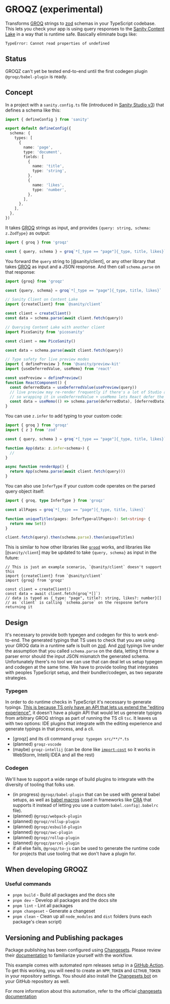 # GROQZ (experimental)

Transforms [GROQ] strings to [zod] schemas in your TypeScript codebase.
This lets you check your app is using query responses to the [Sanity Content Lake](https://www.sanity.io/docs/datastore) in a way that is runtime safe.
Basically eliminate bugs like:

```console
TypeError: Cannot read properties of undefined
```

## Status

GROQZ can't yet be tested end-to-end until the first codegen plugin `@groqz/babel-plugin` is ready.

## Concept

In a project with a `sanity.config.ts` file (introduced in [Sanity Studio v3]) that defines a schema like this:

```ts
import { defineConfig } from 'sanity'

export default defineConfig({
  schema: {
    types: [
      {
        name: 'page',
        type: 'document',
        fields: [
          {
            name: 'title',
            type: 'string',
          },
          {
            name: 'likes',
            type: 'number',
          },
        ],
      },
    ],
  },
})
```

It takes [GROQ] strings as input, and provides `{query: string, schema: z.ZodType}` as output:

```ts
import { groq } from 'groqz'

const { query, schema } = groq`*[_type == "page"]{_type, title, likes}`
```

You forward the `query` string to [@sanity/client], or any other library that takes [GROQ] as input and a JSON response. And then call `schema.parse` on that response:

```ts
import {groq} from 'groqz'

const {query, schema} = groq`*[_type == "page"]{_type, title, likes}`

// Sanity Client on Content Lake
import {createClient} from `@sanity/client`

const client = createClient()
const data = schema.parse(await client.fetch(query))

// Querying Content Lake with another client
import PicoSanity from 'picosanity'

const client = new PicoSanity()

const data = schema.parse(await client.fetch(query))

// Type safety for live preview modes
import { definePreview } from '@sanity/preview-kit'
import {useDeferredValue, useMemo} from 'react'

const usePreview = definePreview()
function ReactComponent() {
  const deferredData = useDeferredValue(usePreview(query))
  // live preview may re-render frequently if there's a lot of Studio activity (multiple people editing documents that are being previewed)
  // so wrapping it in useDeferredValue + useMemo lets React defer the zod parsing of the response if IO is too busy for it to be done on every re-render
  const data = useMemo(() => schema.parse(deferredData), [deferredData])
}
```

You can use `z.infer` to add typing to your custom code:

```ts
import { groq } from 'groqz'
import { z } from 'zod'

const { query, schema } = groq`*[_type == "page"]{_type, title, likes}`

function App(data: z.infer<schema>) {
  //
}

async function renderApp() {
  return App(schema.parse(await client.fetch(query)))
}
```

You can also use `InferType` if your custom code operates on the parsed query object itself:

```ts
import { groq, type InferType } from 'groqz'

const allPages = groq`*[_type == "page"]{_type, title, likes}`

function uniqueTitles(pages: InferType<allPages>): Set<string> {
  return new Set()
}

client.fetch(query).then(schema.parse).then(uniqueTitles)
```

This is similar to how other libraries like [`groqd`] works, and libraries like [`@sanity/client`] may be updated to take `{query, schema}` as input in the future:

```
// This is just an example scenario, `@sanity/client` doesn't support this
import {createClient} from `@sanity/client`
import {groq} from 'groqz'

const client = createClient()
const data = await client.fetch(groq`*[]`)
// data is typed as {_type: "page", title?: string, likes?: number}[]
// as `client` is calling `schema.parse` on the resposne before returning it
```

## Design

It's necessary to provide both typegen and codegen for this to work end-to-end. The generated typings that TS uses to check that you are using your GROQ data in a runtime safe is built on [zod]. And [zod] typings live under the assumption that you called `schema.parse` on the data, letting it throw a parser error should the input JSON mismatch the generated schema.
Unfortunately there's no tool we can use that can deal let us setup typegen and codegen at the same time. We have to provide tooling that integrates with peoples TypeScript setup, and their bundler/codegen, as two separate strategies.

### Typegen

In order to do runtime checks in TypeScript it's necessary to generate typings. [This is because TS only have an API that lets us extend the "editing experience"](https://github.com/microsoft/TypeScript/wiki/Writing-a-Language-Service-Plugin), it doesn't have a plugin API that would let us generate typigns from arbitrary GROQ strings as part of running the TS cli `tsc`. It leaves us with two options: IDE plugins that integrate with the editing experience and generate typings in that process, and a cli.

- [groqz] and its cli command `groqz typegen src/**/*.ts`
- (planned) `groqz-vscode`
- (maybe) `groqz-intellij` (can be done like [`import-cost`](https://github.com/denofevil/import-cost) so it works in WebStorm, Intellij IDEA and all the rest)

### Codegen

We'll have to support a wide range of build plugins to integrate with the diversity of tooling that folks use.

- (in progress) `@groqz/babel-plugin` that can be used with general babel setups, as well as [babel macros](https://github.com/kentcdodds/babel-plugin-macros) (used in frameworks like [CRA] that supports it instead of letting you use a custom `babel.config|.babelrc` file).
- (planned) `@groqz/webpack-plugin`
- (planned) `@groqz/rollup-plugin`
- (planned) `@groqz/esbuild-plugin`
- (planned) `@groqz/swc-plugin`
- (planned) `@groqz/rollup-plugin`
- (planned) `@groqz/parcel-plugin`
- if all else fails, `@groqz/to-js` can be used to generate the runtime code for projects that use tooling that we don't have a plugin for.

## When developing GROQZ

### Useful commands

- `pnpm build` - Build all packages and the docs site
- `pnpm dev` - Develop all packages and the docs site
- `pnpm lint` - Lint all packages
- `pnpm changeset` - Generate a changeset
- `pnpm clean` - Clean up all `node_modules` and `dist` folders (runs each package's clean script)

## Versioning and Publishing packages

Package publishing has been configured using [Changesets](https://github.com/changesets/changesets). Please review their [documentation](https://github.com/changesets/changesets#documentation) to familiarize yourself with the workflow.

This example comes with automated npm releases setup in a [GitHub Action](https://github.com/changesets/action). To get this working, you will need to create an `NPM_TOKEN` and `GITHUB_TOKEN` in your repository settings. You should also install the [Changesets bot](https://github.com/apps/changeset-bot) on your GitHub repository as well.

For more information about this automation, refer to the official [changesets documentation](https://github.com/changesets/changesets/blob/main/docs/automating-changesets.md)

[groq-js]: https://github.com/sanity-io/groq-js
[zod]: https://zod.dev/
[groq]: https://www.sanity.io/docs/groq
[sanity content lake]: https://www.sanity.io/docs/datastore
[sanity studio v3]: https://www.sanity.io/blog/sanity-studio-v3-simplified-yet-powerful-customization
[`groqd`]: https://github.com/FormidableLabs/groqd
[cra]: https://create-react-app.dev/
